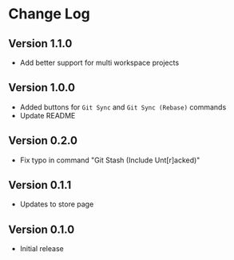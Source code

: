 # Change Log

## Version 1.1.0
- Add better support for multi workspace projects

## Version 1.0.0
- Added buttons for `Git Sync` and `Git Sync (Rebase)` commands
- Update README

## Version 0.2.0
- Fix typo in command "Git Stash (Include Unt[r]acked)"

## Version 0.1.1
- Updates to store page

## Version 0.1.0
- Initial release
